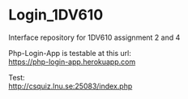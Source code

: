 # Login_1DV610
Interface repository for 1DV610 assignment 2 and 4

Php-Login-App is testable at this url:    
https://php-login-app.herokuapp.com

Test:    
http://csquiz.lnu.se:25083/index.php
